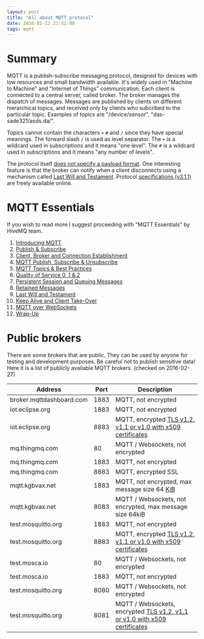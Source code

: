 ```yaml
---
layout: post
title: "All about MQTT protocol"
date: 2016-01-12 21:52:00
tags: mqtt
---
```

# Summary
MQTT is a publish-subscribe messaging protocol, designed for devices with low resources and small bandwidth available.
It's widely used in "Machine to Machine" and "Internet of Things" communication.
Each client is connected to a central server, called broker. The broker manages the dispatch of messages. Messages are published by clients on different
hierarchical topics, and received only by clients who subcribed to the particular topic. Examples of topics are "/device/sensor", "das-sade321/asds da/".

Topics cannot contain the characters `+` `#` and `/` since they have special meanings. The forward slash `/` is used as level separator.
The `+` is a wildcard used in subscriptions and it means "one level".
The `#` is a wildcard used in  subscriptions and it means "any number of levels".

The protocol itself [does not specify a payload format](http://modelbasedtesting.co.uk/?p=243). One interesting feature is that the broker can notify when
a client disconnects using a mechanism called [Last Will and Testament](http://stackoverflow.com/questions/17270863/mqtt-what-is-the-purpose-or-usage-of-last-will-testament).
Protocol [specifications (v3.1.1)](http://docs.oasis-open.org/mqtt/mqtt/v3.1.1/mqtt-v3.1.1.html) are freely available online. 

# MQTT Essentials
If you wish to read more I suggest proceeding with "MQTT Essentials" by HiveMQ team.

1. [Introducing MQTT](http://www.hivemq.com/blog/mqtt-essentials-part-1-introducing-mqtt)
2. [Publish & Subscribe](http://www.hivemq.com/blog/mqtt-essentials-part2-publish-subscribe)
3. [Client, Broker and Connection Establishment](http://www.hivemq.com/blog/mqtt-essentials-part-3-client-broker-connection-establishment)
4. [MQTT Publish, Subscribe & Unsubscribe](http://www.hivemq.com/blog/mqtt-essentials-part-4-mqtt-publish-subscribe-unsubscribe)
5. [MQTT Topics & Best Practices](http://www.hivemq.com/blog/mqtt-essentials-part-5-mqtt-topics-best-practices)
6. [Quality of Service 0, 1 & 2](http://www.hivemq.com/blog/mqtt-essentials-part-6-mqtt-quality-of-service-levels)
7. [Persistent Session and Queuing Messages](http://www.hivemq.com/blog/mqtt-essentials-part-7-persistent-session-queuing-messages)
8. [Retained Messages](http://www.hivemq.com/blog/mqtt-essentials-part-8-retained-messages)
9. [Last Will and Testament](http://www.hivemq.com/blog/mqtt-essentials-part-9-last-will-and-testament)
10. [Keep Alive and Client Take-Over](http://www.hivemq.com/blog/mqtt-essentials-part-10-alive-client-take-over)
11. [MQTT over WebSockets](http://www.hivemq.com/blog/mqtt-essentials-special-mqtt-over-websockets)
12. [Wrap-Up](http://www.hivemq.com/blog/mqtt-essentials-wrap-up)

# Public brokers
There are some brokers that are public. They can be used by anyone for testing and development purposes. Be careful not to publish sensitive data!  
Here it is a list of publicly available MQTT brokers. (checked on 2016-02-27)

 Address | Port | Description
 --- | --- | ---
broker.mqttdashboard.com | 1883 | MQTT, not encrypted
iot.eclipse.org | 1883 | MQTT, not encrypted
iot.eclipse.org | 8883 | MQTT, encrypted [TLS v1.2, v1.1 or v1.0 with x509 certificates](http://iot.eclipse.org/iot.eclipse.org.crt)
mq.thingmq.com | 80 | MQTT / Websockets, not encrypted
mq.thingmq.com | 1883 | MQTT, not encrypted 
mq.thingmq.com | 8883 | MQTT, encrypted SSL
mqtt.kgbvax.net | 1883 | MQTT, not encrypted, max message size 64 [KiB](https://en.wikipedia.org/wiki/Kibibyte)
mqtt.kgbvax.net | 8083 | MQTT / Websockets, not encrypted, max message size 64kiB
test.mosquitto.org | 1883 | MQTT, not encrypted
test.mosquitto.org | 8883 | MQTT, encrypted [TLS v1.2, v1.1 or v1.0 with x509 certificates](http://test.mosquitto.org/ssl/mosquitto.org.crt)
test.mosca.io | 80 | MQTT / Websockets, not encrypted
test.mosca.io | 1883 | MQTT, not encrypted
test.mosquitto.org | 8080 | MQTT / Websockets, not encrypted
test.mosquitto.org | 8081 | MQTT / Websockets, encrypted [TLS v1.2, v1.1 or v1.0 with x509 certificates](http://test.mosquitto.org/ssl/mosquitto.org.crt)
